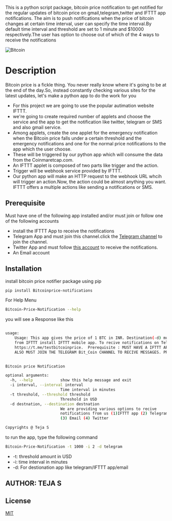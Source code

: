 This is a python script package, bitcoin price notification to get notified for the regular updates of bitcoin price on gmail,telegram,twitter and IFTTT app notifications. The aim is to push notifications when the price of bitcoin changes at certain time interval, user can specify the time interval.By default time interval and threshold are set to 1 minute and $10000 respectively.The user has option to choose out of which of the 4 ways to receive the notifications

![Bitcoin](https://images.unsplash.com/photo-1523759724146-4ce060fff7be?ixlib=rb-1.2.1&ixid=eyJhcHBfaWQiOjEyMDd9&auto=format&fit=crop&w=675&q=80) 

# Description

Bitcoin price is a fickle thing. You never really know where it's going to be at the end of the day.So, instead constantly checking various sites for the latest updates, let's make a python app to do the work for you

* For this project we are going to use the popular autimation website IFTTT.
* we're going to create required number of applets and choose the service and the app to get the notification like twitter, telegram or SMS and also gmail service.
* Among applets, create the one applet for the emergency notification when the Bitcoin price falls under a certain threshold and the emergency notifications and one for the normal price notifications to the app which the user choose.
* These will be triggered by our python app which will consume the data from the Coinmaretcap.com.
* An IFTTT applet is composed of two parts like trigger and the action.
* Trigger will be webhook service provided by IFTTT.
* Our python app will make an HTTP request to the webhook URL whcih will trigger an action.Now, the action could be almost anything you want. IFTTT offers a multiple actions like sending a notifications or SMS.

## Prerequisite

Must have one of the following app installed and/or must join or follow one of the following accounts

* install the IFTTT App to receive the notifications
* Telegram App and must join this channel.click the [Telegram channel](https://t.me/testbitcoinprice) to join the channel.
* Twitter App and must follow [this account](https://twitter.com/tejaspvg) to receive the notifications.
* An Email account

## Installation

install bitcoin price notifier package using pip

```bash
pip install Bitcoinprice-notifications
```
For Help Menu

```bash
Bitcoin-Price-Notification --help
```

you will see a Response like this

```bash

usage: 
    Usage: This app gives the price of 1 BTC in INR. Destination(-d) must be provided. To recive notification
    from IFTTT install IFTTT mobile app. To recive notifications on Telegram install Telegram app and join this channel 
    https://t.me/testbitcoinprice.  Prerequisite : MUST HAVE A IFTTT APP AND TELEGRAM APP INSTALLED TO RECIVE NOTIFICATION 
    ALSO MUST JOIN THE TELEGRAM Bit_Coin CHANNEL TO RECIVE MESSAGES. PRESS Ctrl+C to terminate the app
    

Bitcoin price Notification

optional arguments:
  -h, --help            show this help message and exit
  -i interval, --interval interval
                        Time interval in minutes
  -t threshold, --threshold threshold
                        Threshold in USD
  -d destnation, --destination destnation
                        We are providing various options to recive
                        notifications from us (1)IFTTT app (2) Telegram app
                        (3) Email (4) Twitter

Copyrights @ Teja S
```
to run the app, type the following command

```bash
Bitcoin-Price-Notification -t 1000 -i 2 -d telegram
```
* -t: threshold amount in USD
* -i: time interval in minutes
* -d: For destionation app like telegram/IFTTT app/email

## AUTHOR: TEJA S

## License
[MIT](https://choosealicense.com/licenses/mit/)